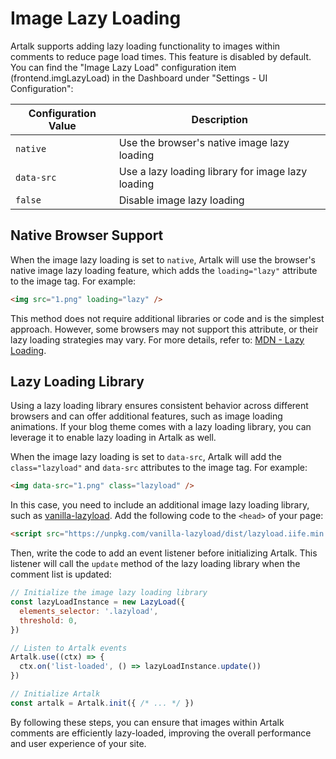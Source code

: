# Image Lazy Loading

Artalk supports adding lazy loading functionality to images within comments to reduce page load times. This feature is disabled by default. You can find the "Image Lazy Load" configuration item (frontend.imgLazyLoad) in the Dashboard under "Settings - UI Configuration":

| Configuration Value | Description |
| --- | --- |
| `native` | Use the browser's native image lazy loading |
| `data-src` | Use a lazy loading library for image lazy loading |
| `false` | Disable image lazy loading |

## Native Browser Support

When the image lazy loading is set to `native`, Artalk will use the browser's native image lazy loading feature, which adds the `loading="lazy"` attribute to the image tag. For example:

```html
<img src="1.png" loading="lazy" />
```

This method does not require additional libraries or code and is the simplest approach. However, some browsers may not support this attribute, or their lazy loading strategies may vary. For more details, refer to: [MDN - Lazy Loading](https://developer.mozilla.org/zh-CN/docs/Web/Performance/Lazy_loading).

## Lazy Loading Library

Using a lazy loading library ensures consistent behavior across different browsers and can offer additional features, such as image loading animations. If your blog theme comes with a lazy loading library, you can leverage it to enable lazy loading in Artalk as well.

When the image lazy loading is set to `data-src`, Artalk will add the `class="lazyload"` and `data-src` attributes to the image tag. For example:

```html
<img data-src="1.png" class="lazyload" />
```

In this case, you need to include an additional image lazy loading library, such as [vanilla-lazyload](https://github.com/verlok/vanilla-lazyload). Add the following code to the `<head>` of your page:

```html
<script src="https://unpkg.com/vanilla-lazyload/dist/lazyload.iife.min.js"></script>
```

Then, write the code to add an event listener before initializing Artalk. This listener will call the `update` method of the lazy loading library when the comment list is updated:

```js
// Initialize the image lazy loading library
const lazyLoadInstance = new LazyLoad({
  elements_selector: '.lazyload',
  threshold: 0,
})

// Listen to Artalk events
Artalk.use((ctx) => {
  ctx.on('list-loaded', () => lazyLoadInstance.update())
})

// Initialize Artalk
const artalk = Artalk.init({ /* ... */ })
```

By following these steps, you can ensure that images within Artalk comments are efficiently lazy-loaded, improving the overall performance and user experience of your site.
